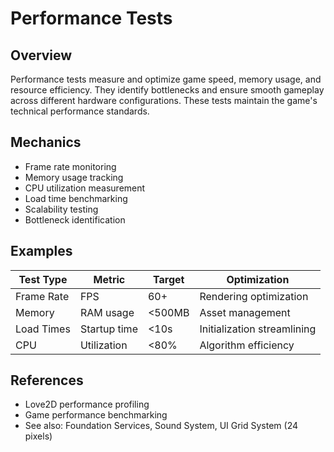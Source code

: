 # Performance Tests

## Overview
Performance tests measure and optimize game speed, memory usage, and resource efficiency. They identify bottlenecks and ensure smooth gameplay across different hardware configurations. These tests maintain the game's technical performance standards.

## Mechanics
- Frame rate monitoring
- Memory usage tracking
- CPU utilization measurement
- Load time benchmarking
- Scalability testing
- Bottleneck identification

## Examples
| Test Type | Metric | Target | Optimization |
|-----------|--------|--------|--------------|
| Frame Rate | FPS | 60+ | Rendering optimization |
| Memory | RAM usage | <500MB | Asset management |
| Load Times | Startup time | <10s | Initialization streamlining |
| CPU | Utilization | <80% | Algorithm efficiency |

## References
- Love2D performance profiling
- Game performance benchmarking
- See also: Foundation Services, Sound System, UI Grid System (24 pixels)